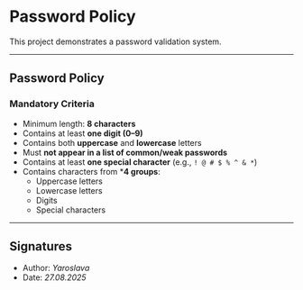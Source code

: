 # Password Policy

This project demonstrates a password validation system.

---

## Password Policy 

### Mandatory Criteria
- Minimum length: **8 characters**  
- Contains at least **one digit (0–9)**  
- Contains both **uppercase** and **lowercase** letters  
- Must **not appear in a list of common/weak passwords**  
- Contains at least **one special character** (e.g., `! @ # $ % ^ & *`)  
- Contains characters from ***4 groups**:  
  - Uppercase letters  
  - Lowercase letters  
  - Digits  
  - Special characters  

---

## Signatures
- Author: *Yaroslava*  
- Date: *27.08.2025*  
